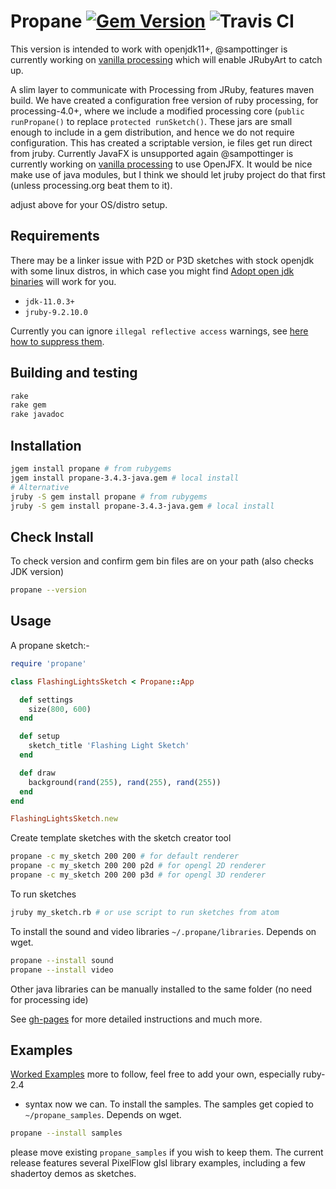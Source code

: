 # Propane [![Gem Version](https://badge.fury.io/rb/propane.svg)](https://badge.fury.io/rb/propane) ![Travis CI](https://travis-ci.org/ruby-processing/propane.svg)

This version is intended to work with openjdk11+, @sampottinger is currently working on [vanilla processing][vanilla] which will enable JRubyArt to catch up.

A slim layer to communicate with Processing from JRuby, features maven build. We have created a configuration free version of ruby processing, for processing-4.0+, where we include a modified processing core (`public runPropane()` to replace `protected runSketch()`. These jars are small enough to include in a gem distribution, and hence we do not require configuration. This has created a scriptable version, ie files get run direct from jruby. Currently JavaFX is unsupported again @sampottinger is currently working on [vanilla processing][vanilla] to use OpenJFX. It would be nice make use of java modules, but I think we should let jruby project do that first (unless processing.org beat them to it).

adjust above for your OS/distro setup.

## Requirements

There may be a linker issue with P2D or P3D sketches with stock openjdk with some linux distros, in which case you might find [Adopt open jdk binaries][adopt] will work for you.

- `jdk-11.0.3+`
- `jruby-9.2.10.0`

Currently you can ignore `illegal reflective access` warnings, see [here how to suppress them][warning].

## Building and testing

```bash
rake
rake gem
rake javadoc
```

## Installation

```bash
jgem install propane # from rubygems
jgem install propane-3.4.3-java.gem # local install
# Alternative
jruby -S gem install propane # from rubygems
jruby -S gem install propane-3.4.3-java.gem # local install
```

## Check Install
To check version and confirm gem bin files are on your path (also checks JDK version)

```bash
propane --version
```

## Usage

A propane sketch:-

``` ruby
require 'propane'

class FlashingLightsSketch < Propane::App

  def settings
    size(800, 600)
  end

  def setup
    sketch_title 'Flashing Light Sketch'
  end

  def draw
    background(rand(255), rand(255), rand(255))
  end
end

FlashingLightsSketch.new
```

Create template sketches with the sketch creator tool

```bash
propane -c my_sketch 200 200 # for default renderer
propane -c my_sketch 200 200 p2d # for opengl 2D renderer
propane -c my_sketch 200 200 p3d # for opengl 3D renderer
```

To run sketches

```bash
jruby my_sketch.rb # or use script to run sketches from atom
```

To install the sound and video libraries `~/.propane/libraries`. Depends on wget.
```bash
propane --install sound
propane --install video
```

Other java libraries can be manually installed to the same folder (no need for processing ide)

See [gh-pages][gh-pages] for more detailed instructions and much more.

## Examples

[Worked Examples](https://github.com/ruby-processing/propane-examples) more to follow, feel free to add your own, especially ruby-2.4
+ syntax now we can. To install the samples.  The samples get copied to `~/propane_samples`. Depends on wget.
```bash
propane --install samples
```
 please move existing `propane_samples` if you wish to keep them. The current release features several PixelFlow glsl library examples, including a few shadertoy demos as sketches.

[adopt]: https://adoptopenjdk.net/
[building]:http://ruby-processing.github.io/building/building/
[gh-pages]:https://ruby-processing.github.io/propane/
[vanilla]:https://github.com/processing/processing/pull/5753
[warning]: https://monkstone.github.io/jruby_art/update/2019/09/10/Reflective_Access.html

